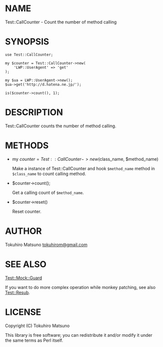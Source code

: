 # NAME

Test::CallCounter - Count the number of method calling

# SYNOPSIS

    use Test::CallCounter;

    my $counter = Test::CallCounter->new(
        'LWP::UserAgent' => 'get'
    );

    my $ua = LWP::UserAgent->new();
    $ua->get('http://d.hatena.ne.jp/');

    is($counter->count(), 1);

# DESCRIPTION

Test::CallCounter counts the number of method calling.

# METHODS

- my $counter = Test::CallCounter->new($class\_name, $method\_name)

    Make a instance of Test::CallCounter and hook `$method_name` method in `$class_name` to count calling method.

- $counter->count();

    Get a calling count of `$method_name`.

- $counter->reset()

    Reset counter.

# AUTHOR

Tokuhiro Matsuno <tokuhirom@gmail.com>

# SEE ALSO

[Test::Mock::Guard](http://search.cpan.org/perldoc?Test::Mock::Guard)

If you want to do more complex operation while monkey patching, see also [Test::Resub](http://search.cpan.org/perldoc?Test::Resub).

# LICENSE

Copyright (C) Tokuhiro Matsuno

This library is free software; you can redistribute it and/or modify
it under the same terms as Perl itself.
